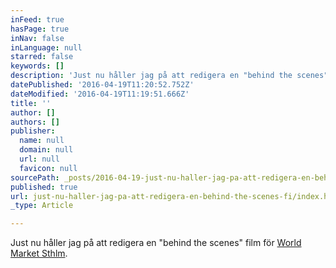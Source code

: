 ```yaml
---
inFeed: true
hasPage: true
inNav: false
inLanguage: null
starred: false
keywords: []
description: 'Just nu håller jag på att redigera en "behind the scenes" film för World Market Sthlm.   '
datePublished: '2016-04-19T11:20:52.752Z'
dateModified: '2016-04-19T11:19:51.666Z'
title: ''
author: []
authors: []
publisher:
  name: null
  domain: null
  url: null
  favicon: null
sourcePath: _posts/2016-04-19-just-nu-haller-jag-pa-att-redigera-en-behind-the-scenes-fi.md
published: true
url: just-nu-haller-jag-pa-att-redigera-en-behind-the-scenes-fi/index.html
_type: Article

---
```

Just nu håller jag på att redigera en "behind the scenes" film för [World Market Sthlm][0]. 

[0]: http://www.worldmarketsthlm.com/